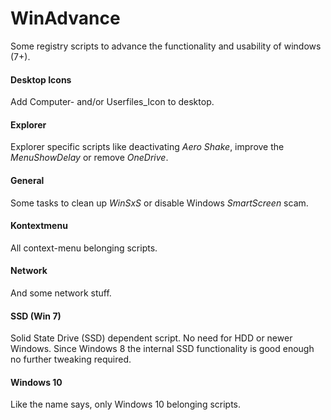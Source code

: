 # WinAdvance
Some registry scripts to advance the functionality and usability of windows (7+).


#### Desktop Icons
Add Computer- and/or Userfiles_Icon to desktop.

#### Explorer
Explorer specific scripts like deactivating _Aero Shake_, improve the _MenuShowDelay_ or remove _OneDrive_.

#### General
Some tasks to clean up _WinSxS_ or disable Windows _SmartScreen_ scam.

#### Kontextmenu
All context-menu belonging scripts.

#### Network
And some network stuff.

#### SSD (Win 7)
Solid State Drive (SSD) dependent script. No need for HDD or newer Windows. Since Windows 8 the internal SSD functionality is good enough no further tweaking required.

#### Windows 10
Like the name says, only Windows 10 belonging scripts.
